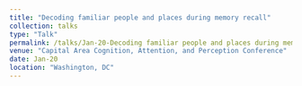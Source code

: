 ```yaml
---
title: "Decoding familiar people and places during memory recall"
collection: talks
type: "Talk"
permalink: /talks/Jan-20-Decoding familiar people and places during memory recall
venue: "Capital Area Cognition, Attention, and Perception Conference"
date: Jan-20
location: "Washington, DC"
---
```

